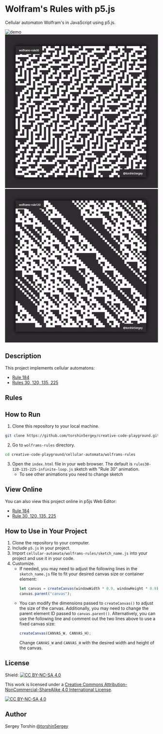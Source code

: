 # Wolfram's Rules with p5.js

Cellular automaton Wolfram's in JavaScript using p5.js.

![demo](assets/demo-rule184.gif)
![demo](assets/demo-rule30.gif)
![demo](assets/demo-rule120.gif)

## Description
This project implements cellular automatons:
- [Rule 184](https://en.wikipedia.org/wiki/Rule_184)
- [Rules 30, 120, 135, 225](https://en.wikipedia.org/wiki/Rule_30)

## Rules


## How to Run

1. Clone this repository to your local machine.
```bash
git clone https://github.com/torshin5ergey/creative-code-playground.git
```
2. Go to `wolframs-rules` directory.
```bash
cd creative-code-playground/cellular-automata/wolframs-rules
```
3. Open the `index.html` file in your web browser. The default is `rules30-120-135-225-infinite-loop.js` sketch with "Rule 30" animation.
    - To see other animations you need to change sketch

## View Online

You can also view this project online in p5js Web Editor:
- [Rule 184](https://editor.p5js.org/torshin5ergey/full/CHG4PIw2g)
- [Rule 30, 120, 135, 225](https://editor.p5js.org/torshin5ergey/full/CHG4PIw2g)

## How to Use in Your Project

1. Clone the repository to your computer.
2. Include `p5.js` in your project.
3. Import `cellular-automata/wolframs-rules/sketch_name.js` into your project and use it in your code.
4. Customize.
    - If needed, you may need to adjust the following lines in the `sketch_name.js` file to fit your desired canvas size or    container element:
        ```javascript
        let canvas = createCanvas(windowWidth * 0.9, windowHeight * 0.9);
        canvas.parent("canvas");
        ```
    - You can modify the dimensions passed to `createCanvas()` to adjust the size of the canvas. Additionally, you may need to change the parent element ID passed to `canvas.parent()`. Alternatively, you can use the following line and comment out the two lines above to use a fixed canvas size:
        ```javascript
        createCanvas(CANVAS_W, CANVAS_H);
        ```
        Change `CANVAS_W` and `CANVAS_H` with the desired width and height of the canvas.

## License

Shield: [![CC BY-NC-SA 4.0][cc-by-nc-sa-shield]][cc-by-nc-sa]

This work is licensed under a
[Creative Commons Attribution-NonCommercial-ShareAlike 4.0 International License][cc-by-nc-sa].

[![CC BY-NC-SA 4.0][cc-by-nc-sa-image]][cc-by-nc-sa]

[cc-by-nc-sa]: http://creativecommons.org/licenses/by-nc-sa/4.0/
[cc-by-nc-sa-image]: https://licensebuttons.net/l/by-nc-sa/4.0/88x31.png
[cc-by-nc-sa-shield]: https://img.shields.io/badge/License-CC%20BY--NC--SA%204.0-lightgrey.svg

## Author

Sergey Torshin [@torshin5ergey](https://github.com/torshin5ergey)
